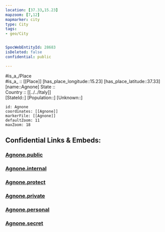 ```yaml
---
location: [37.33,15.23] 
mapzoom: [7,12] 
mapmarker: city 
type: City
tags:
- geo/City


SpocWebEntityId: 28683
isDeleted: false
confidential: public

---
```

#is_a_/Place  
#is_a_ :: [[Place]] 
[has_place_longitude::15.23] 
[has_place_latitude::37.33] 
[name::Agnone] 
State ::  
Country :: [[../../Italy]]  
[StateId::] 
[Population::] 
[Unknown::] 


```leaflet
id: Agnone
coordinates: [[Agnone]] 
markerFile: [[Agnone]] 
defaultZoom: 11 
maxZoom: 18
```


## Confidential Links & Embeds: 

### [Agnone.public](/_public/\Earth\Continent\Europe\Europe~South\Italy\CityAgnone.public.md) 

### [Agnone.internal](/_internal/\Earth\Continent\Europe\Europe~South\Italy\CityAgnone.internal.md) 

### [Agnone.protect](/_protect/\Earth\Continent\Europe\Europe~South\Italy\CityAgnone.protect.md) 

### [Agnone.private](/_private/\Earth\Continent\Europe\Europe~South\Italy\CityAgnone.private.md) 

### [Agnone.personal](/_personal/\Earth\Continent\Europe\Europe~South\Italy\CityAgnone.personal.md) 

### [Agnone.secret](/_secret/\Earth\Continent\Europe\Europe~South\Italy\CityAgnone.secret.md)

